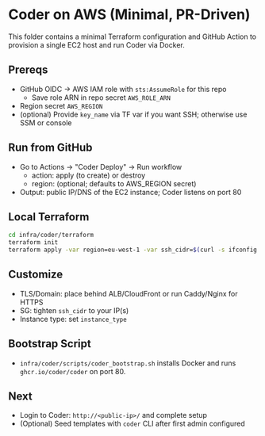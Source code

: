 # Coder on AWS (Minimal, PR-Driven)

This folder contains a minimal Terraform configuration and GitHub Action to provision a single EC2 host and run Coder via Docker.

## Prereqs
- GitHub OIDC → AWS IAM role with `sts:AssumeRole` for this repo
  - Save role ARN in repo secret `AWS_ROLE_ARN`
- Region secret `AWS_REGION`
- (optional) Provide `key_name` via TF var if you want SSH; otherwise use SSM or console

## Run from GitHub
- Go to Actions → "Coder Deploy" → Run workflow
  - action: apply (to create) or destroy
  - region: (optional; defaults to AWS_REGION secret)
- Output: public IP/DNS of the EC2 instance; Coder listens on port 80

## Local Terraform
```bash
cd infra/coder/terraform
terraform init
terraform apply -var region=eu-west-1 -var ssh_cidr=$(curl -s ifconfig.me)/32
```

## Customize
- TLS/Domain: place behind ALB/CloudFront or run Caddy/Nginx for HTTPS
- SG: tighten `ssh_cidr` to your IP(s)
- Instance type: set `instance_type`

## Bootstrap Script
- `infra/coder/scripts/coder_bootstrap.sh` installs Docker and runs `ghcr.io/coder/coder` on port 80.

## Next
- Login to Coder: `http://<public-ip>/` and complete setup
- (Optional) Seed templates with `coder` CLI after first admin configured

